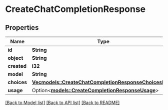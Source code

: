 # CreateChatCompletionResponse

## Properties

Name | Type | Description | Notes
------------ | ------------- | ------------- | -------------
**id** | **String** |  | 
**object** | **String** |  | 
**created** | **i32** |  | 
**model** | **String** |  | 
**choices** | [**Vec<models::CreateChatCompletionResponseChoicesInner>**](CreateChatCompletionResponse_choices_inner.md) |  | 
**usage** | Option<[**models::CreateCompletionResponseUsage**](CreateCompletionResponse_usage.md)> |  | [optional]

[[Back to Model list]](../README.md#documentation-for-models) [[Back to API list]](../README.md#documentation-for-api-endpoints) [[Back to README]](../README.md)


